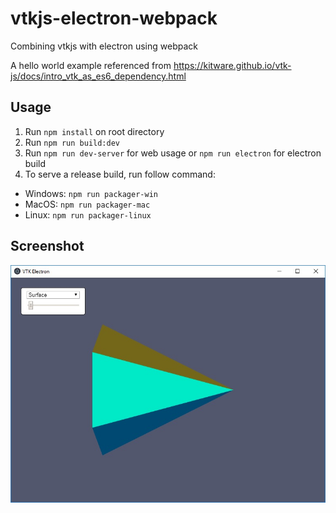 # vtkjs-electron-webpack
Combining vtkjs with electron using webpack

A hello world example referenced from https://kitware.github.io/vtk-js/docs/intro_vtk_as_es6_dependency.html

## Usage
1. Run `npm install` on root directory
2. Run `npm run build:dev`
2. Run `npm run dev-server` for web usage or `npm run electron` for electron build
3. To serve a release build, run follow command:
  - Windows: `npm run packager-win`
  - MacOS: `npm run packager-mac`
  - Linux: `npm run packager-linux`

## Screenshot
![Screenshot](./screenshot/screenshot.jpg "Screenshot")
